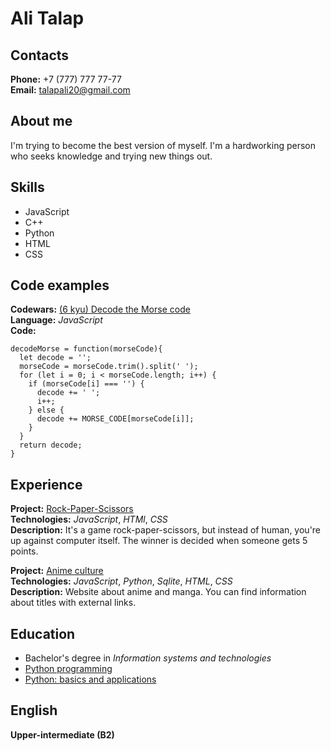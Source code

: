 # Ali Talap

## Contacts
**Phone:** +7 (777) 777 77-77  
**Email:** talapali20@gmail.com

## About me
I'm trying to become the best version of myself. I'm a hardworking person who seeks knowledge and trying new things out.

## Skills
* JavaScript
* C++
* Python
* HTML
* CSS

## Code examples
**Codewars:** [(6 kyu) Decode the Morse code](https://www.codewars.com/kata/54b724efac3d5402db00065e)  
**Language:** *JavaScript*  
**Code:**
```
decodeMorse = function(morseCode){
  let decode = '';
  morseCode = morseCode.trim().split(' ');
  for (let i = 0; i < morseCode.length; i++) {
    if (morseCode[i] === '') {
      decode += ' ';
      i++;
    } else {
      decode += MORSE_CODE[morseCode[i]];
    }
  }
  return decode;
}
```

## Experience
**Project:** [Rock-Paper-Scissors](https://github.com/Bauyrsaq/rock-paper-scissors)  
**Technologies:** *JavaScript*, *HTMl*, *CSS*  
**Description:** It's a game rock-paper-scissors, but instead of human, you're up against computer itself. The winner is decided when someone gets 5 points.

**Project:** [Anime culture](https://github.com/Bauyrsaq/anime_culture)  
**Technologies:** *JavaScript*, *Python*, *Sqlite*, *HTML*, *CSS*  
**Description:** Website about anime and manga. You can find information about titles with external links.

## Education
* Bachelor's degree in *Information systems and technologies*
* [Python programming](https://stepik.org/course/67/syllabus)
* [Python: basics and applications](https://stepik.org/course/512/syllabus)

## English
**Upper-intermediate (B2)**